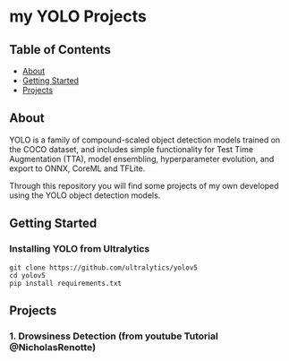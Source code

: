 # my YOLO Projects

## Table of Contents

- [About](#about)
- [Getting Started](#getting_started)
- [Projects](#projects)

## About <a name = "about"></a>

YOLO is a family of compound-scaled object detection models trained on the COCO dataset, and includes simple functionality for Test Time Augmentation (TTA), model ensembling, hyperparameter evolution, and export to ONNX, CoreML and TFLite.

Through this repository you will find some projects of my own developed using the YOLO object detection models.

## Getting Started <a name = "getting_started"></a>



### Installing YOLO from Ultralytics

```
git clone https://github.com/ultralytics/yolov5
cd yolov5 
pip install requirements.txt 
```
<!-- 

A step by step series of examples that tell you how to get a development env running.

Say what the step will be

```
Give the example
```

And repeat

```
until finished
```

End with an example of getting some data out of the system or using it for a little demo.

-->

## Projects <a name = "projects"></a>

### 1. Drowsiness Detection (from youtube Tutorial @NicholasRenotte)
